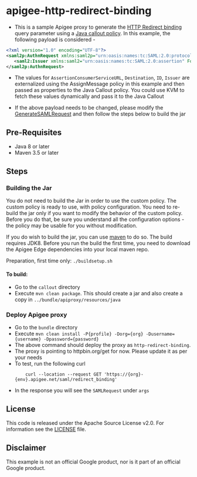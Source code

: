 # apigee-http-redirect-binding
- This is a sample Apigee proxy to generate the [HTTP Redirect binding](https://en.wikipedia.org/wiki/SAML_2.0#HTTP_Redirect_Binding) query parameter using a [Java callout policy](https://docs.apigee.com/api-platform/reference/policies/java-callout-policy). In this example, the following payload is considered - 
```xml
<?xml version="1.0" encoding="UTF-8"?>
<saml2p:AuthnRequest xmlns:saml2p="urn:oasis:names:tc:SAML:2.0:protocol" AssertionConsumerServiceURL="https://apis-lab.intel.com/auth/v1/saml/acs" Destination="https://sfederationpreprod.intel.com/affwebservices/public/saml2sso" ForceAuthn="false" ID="_72c6363907be31ebe16fcb1b1ff7f2ce" IsPassive="false" IssueInstant="2020-05-20T02:26:44.710Z" ProtocolBinding="urn:oasis:names:tc:SAML:2.0:bindings:HTTP-POST" Version="2.0">
   <saml2:Issuer xmlns:saml2="urn:oasis:names:tc:SAML:2.0:assertion" Format="urn:oasis:names:tc:SAML:2.0:nameid-format:entity">https://apis-lab.intel.com/auth/v1/saml</saml2:Issuer>
</saml2p:AuthnRequest>
```
- The values for `AssertionConsumerServiceURL`, `Destination`, `ID`, `Issuer` are externalized using the AssignMessage policy in this example and then passed as properties to the Java Callout policy. You could use KVM to fetch these values dynamically and pass it to the Java Callout

- If the above payload needs to be changed, please modify the [GenerateSAMLRequest](./callout/src/main/java/com/apigee/callout/GenerateSAMLRequest.java) and then follow the steps below to build the jar

## Pre-Requisites

- Java 8 or later
- Maven 3.5 or later

## Steps

### Building the Jar

You do not need to build the Jar in order to use the custom policy. The custom policy is
ready to use, with policy configuration. You need to re-build the jar only if you want
to modify the behavior of the custom policy. Before you do that, be sure you understand
all the configuration options - the policy may be usable for you without modification.

If you do wish to build the jar, you can use
[maven](https://maven.apache.org/download.cgi) to do so. The build requires
JDK8. Before you run the build the first time, you need to download the Apigee
Edge dependencies into your local maven repo.

Preparation, first time only: `./buildsetup.sh`

#### To build: 
- Go to the `callout` directory
- Execute `mvn clean package`. This should create a jar and also create a copy in `../bundle/apiproxy/resources/java`


### Deploy Apigee proxy
- Go to the `bundle` directory
- Execute `mvn clean install -P{profile} -Dorg={org} -Dusername={username} -Dpassword={password}`
- The above command should deploy the proxy as `http-redirect-binding`. 
- The proxy is pointing to httpbin.org/get for now. Please update it as per your needs
- To test, run the following curl
	```
		curl --location --request GET 'https://{org}-{env}.apigee.net/saml/redirect_binding'
	```
- In the response you will see the `SAMLRequest` under `args`


## License

This code is released under the Apache Source License v2.0. For information see the [LICENSE](LICENSE) file.

## Disclaimer

This example is not an official Google product, nor is it part of an official Google product.

